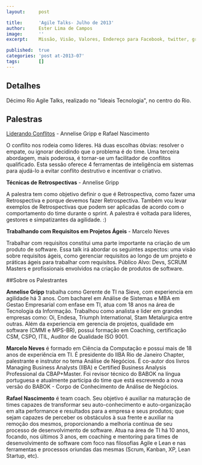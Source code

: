 ```yaml
---
layout:     post

title:      'Agile Talks- Julho de 2013'
author:     Ester Lima de Campos
image:      ''
excerpt:    Missão, Visão, Valores, Endereço para Facebook, twitter, grupo no google, etc.

published:  true
categories: 'post at-2013-07'
tags:       []
---
```


## Detalhes

Décimo Rio Agile Talks, realizado no "Ideais Tecnologia", no centro do Rio.

## Palestras

[Liderando Conflitos][Apresentacao1]
    - Annelise Gripp e Rafael Nascimento

O conflito nos rodeia como líderes. Há duas escolhas óbvias: resolver o empate, ou ignorar decidindo que o problema é do time. Uma terceira abordagem, mais poderosa, é tornar-se um facilitador de conflitos qualificado. Esta sessão oferece 4 ferramentas de inteligência em sistemas para ajudá-lo a evitar conflito destrutivo e incentivar o criativo.


**Técnicas de Retrospectivas**
    - Annelise Gripp

A palestra tem como objetivo definir o que é Retrospectiva, como fazer uma Retrospectiva e porque devemos fazer Retrospectiva. Também vou levar exemplos de Retrospectivas que podem ser aplicadas de acordo com o comportamento do time durante o sprint. A palestra é voltada para líderes, gestores e simpatizantes da agilidade. :)


**Trabalhando com Requisitos em Projetos Ágeis**
    - Marcelo Neves

Trabalhar com requisitos constitui uma parte importante na criação de um produto de software. Essa talk irá abordar os seguintes aspectos: uma visão sobre requisitos ágeis, como gerenciar requisitos ao longo de um projeto e práticas ágeis para trabalhar com requisitos. Público Alvo: Devs, SCRUM Masters e profissionais envolvidos na criação de produtos de software. 

##Sobre os Palestrantes

**Annelise Gripp** trabalha como Gerente de TI na Sieve, com experiencia em agilidade há 3 anos. Com bacharel em Análise de Sistemas e MBA em Gestao Empresarial com enfase em TI, atua com 18 anos na área de Tecnologia da Informação. Trabalhou como analista e lider em grandes empresas como: Oi, Endesa, Triumph International, Stam Metalurgica entre outras. Além da experiencia em gerencia de projetos, qualidade em software (CMMI e MPS-BR), possui formação em Coaching, certificação CSM, CSPO, ITIL, Auditor de Qualidade ISO 9001.

**Marcelo Neves** é formado em Ciência da Computação e possui mais de 18 anos de experiência em TI. É presidente do IIBA Rio de Janeiro Chapter, palestrante e instrutor no tema Análise de Negócios. É co-autor dos livros Managing Business Analysts (IIBA) e Certified Business Analysis Professional da CBAP+Master. Foi revisor técnico do BABOK na língua portuguesa e atualmente participa do time que está escrevendo a nova versão do BABOK - Corpo de Conhecimento de Análise de Negócios.

**Rafael Nascimento** é team coach. Seu objetivo é auxiliar na maturação de times capazes de transformar seu auto-conhecimento e auto-organização em alta performance e resultados para a empresa e seus produtos; que sejam capazes de perceber os obstáculos à sua frente e auxiliar na remoção dos mesmos, proporcionando a melhoria contínua de seu processo de desenvolvimento de software. Atua na área de TI há 10 anos, focando, nos últimos 3 anos, em coaching e mentoring para times de desenvolvimento de software com foco nas filosofias Agile e Lean e nas ferramentas e processos oriundas das mesmas (Scrum, Kanban, XP, Lean Startup, etc).



[Apresentacao1]:http://www.slideshare.net/rafanasil/liderando-conflitos
